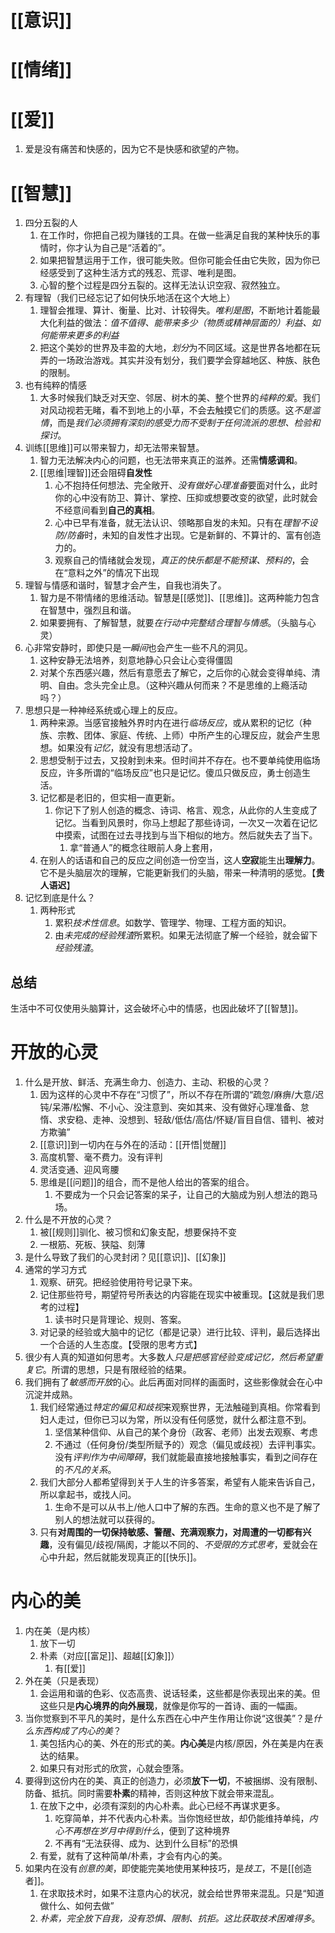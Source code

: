 # [[意识]] 
# [[情绪]] 

# [[爱]] 
1. 爱是没有痛苦和快感的，因为它不是快感和欲望的产物。

# [[智慧]] 
1. 四分五裂的人
	1. 在工作时，你把自己视为赚钱的工具。在做一些满足自我的某种快乐的事情时，你才认为自己是“活着的”。
	2. 如果把智慧运用于工作，很可能失败。但你可能会任由它失败，因为你已经感受到了这种生活方式的残忍、荒谬、唯利是图。
	3. 心智的整个过程是四分五裂的。这样无法认识空寂、寂然独立。
2. 有理智（我们已经忘记了如何快乐地活在这个大地上）
	1. 理智会推理、算计、衡量、比对、计较得失。*唯利是图*，不断地计着能最大化利益的做法：*值不值得、能带来多少（物质或精神层面的）利益、如何能带来更多的利益*
	2. 把这个美妙的世界及丰盈的大地，*划分*为不同区域。这是世界各地都在玩弄的一场政治游戏。其实并没有划分，我们要学会穿越地区、种族、肤色的限制。
3. 也有纯粹的情感
	1. 大多时候我们缺乏对天空、邻居、树木的美、整个世界的*纯粹的爱*。我们对风动视若无睹，看不到地上的小草，不会去触摸它们的质感。这*不是滥情*，而是*我们必须拥有深刻的感受力而不受制于任何流派的思想、检验和探讨*。
4. 训练[[思维]]可以带来智力，却无法带来智慧。
	1. 智力无法解决内心的问题，也无法带来真正的滋养。还需**情感调和**。
	2. [[思维|理智]]还会阻碍**自发性** 
		1. 心不抱持任何想法、完全敞开、*没有做好心理准备*要面对什么，此时你的心中没有防卫、算计、掌控、压抑或想要改变的欲望，此时就会不经意间看到**自己的真相**。
		2. 心中已早有准备，就无法认识、领略那自发的未知。只有在*理智不设防/防备*时，未知的自发性才出现。它是新鲜的、不算计的、富有创造力的。
		3. 观察自己的情绪就会发现，*真正的快乐都是不能预谋、预料的*，会在“意料之外”的情况下出现
5. 理智与情感和谐时，智慧才会产生，自我也消失了。
	1. 智力是不带情绪的思维活动。智慧是[[感觉]]、[[思维]]。这两种能力包含在智慧中，强烈且和谐。
	2. 如果要拥有、了解智慧，就要*在行动中完整结合理智与情感*。（头脑与心灵）
6. 心非常安静时，即使只是*一瞬间*也会产生一些不凡的洞见。
	1. 这种安静无法培养，刻意地静心只会让心变得僵固
	2. 对某个东西感兴趣，然后有意愿去了解它，之后你的心就会变得单纯、清明、自由。念头完全止息。（这种兴趣从何而来？不是思维的上瘾活动吗？）
7. 思想只是一种神经系统或心理上的反应。
	1. 两种来源。当感官接触外界时内在进行*临场反应*，或从累积的记忆（种族、宗教、团体、家庭、传统、上师）中所产生的心理反应，就会产生思想。如果没有*记忆*，就没有思想活动了。
	2. 思想受制于过去，又投射到未来。但时间并不存在。也不要单纯使用临场反应，许多所谓的“临场反应”也只是记忆。傻瓜只做反应，勇士创造生活。
	4. 记忆都是老旧的，但实相一直更新。
		1. 你记下了别人创造的概念、诗词、格言、观念，从此你的人生变成了记忆。当看到风景时，你马上想起了那些诗词，一次又一次着在记忆中摸索，试图在过去寻找到与当下相似的地方。然后就失去了当下。
			1. 拿“普通人”的概念往眼前人身上套用，
	5. 在别人的话语和自己的反应之间创造一份空当，这人**空寂**能生出**理解力**。它不是头脑层次的理解，它能更新我们的头脑，带来一种清明的感觉。【**贵人语迟**】
8. 记忆到底是什么？
	1. 两种形式
		1. 累积*技术性信息*。如数学、管理学、物理、工程方面的知识。
		2. 由*未完成的经验残渣*所累积。如果无法彻底了解一个经验，就会留下*经验残渣*。
## 总结
生活中不可仅使用头脑算计，这会破坏心中的情感，也因此破坏了[[智慧]]。
# 开放的心灵
1. 什么是开放、鲜活、充满生命力、创造力、主动、积极的心灵？
	1. 因为这样的心灵中不存在“习惯了”，所以不存在所谓的“疏忽/麻痹/大意/迟钝/呆滞/松懈、不小心、没注意到、突如其来、没有做好心理准备、怠惰、求安稳、走神、没想到、轻敌/低估/高估/怀疑/盲目自信、错判、被对方欺骗”
	2. [[意识]]到一切内在与外在的活动：[[开悟|觉醒]] 
	3. 高度机警、毫不费力。没有评判
	4. 灵活变通、迎风弯腰
	5. 思维是[[问题]]的组合，而不是他人给出的答案的组合。
		1. 不要成为一个只会记答案的呆子，让自己的大脑成为别人想法的跑马场。
2. 什么是不开放的心灵？
	1. 被[[规则]]驯化、被习惯和幻象支配，想要保持不变
	2. 一根筋、死板、狭隘、刻薄
3. 是什么导致了我们的心灵封闭？见[[意识]]、[[幻象]] 
4. 通常的学习方式
	1. 观察、研究。把经验使用符号记录下来。
	2. 记住那些符号，期望符号所表达的内容能在现实中被重现。【这就是我们思考的过程】
		1. 读书时只是背理论、规则、答案。
	3. 对记录的经验或大脑中的记忆（都是记录）进行比较、评判，最后选择出一个合适的人生态度。【受限的思考方式】
5. 很少有人真的知道如何思考。大多数人*只是把感官经验变成记忆，然后希望重复它*。所谓的思想，只是有限经验的结果。
6. 我们拥有了*敏感而开放*的心。此后再面对同样的画面时，这些影像就会在心中沉淀并成熟。
	1. 我们经常通过*特定的偏见和歧视*来观察世界，无法触碰到真相。你常看到妇人走过，但你已习以为常，所以没有任何感觉，就什么都注意不到。
		1. 坚信某种信仰、从自己的某个身份（政客、老师）出发去观察、考虑
		2. 不通过（任何身份/类型所赋予的）观念（偏见或歧视）去评判事实。没有*评判作为中间障碍*，我们就能最直接地接触事实，看到之间存在的*不凡的关系*。
	2. 我们大部分人都希望得到关于人生的许多答案，希望有人能来告诉自己，所以拿起书，或找人问。
		1. 生命不是可以从书上/他人口中了解的东西。生命的意义也不是了解了别人的想法就可以获得的。
	3. 只有**对周围的一切保持敏感、警醒、充满观察力，对周遭的一切都有兴趣**，没有偏见/歧视/隔阂，才能以不同的、*不受限的方式思考*，爱就会在心中升起，然后就能发现真正的[[快乐]]。
# 内心的美
1. 内在美（是内核）
	1. 放下一切 
	2. 朴素（对应[[富足]]、超越[[幻象]]）
		1. 有[[爱]] 
2. 外在美（只是表现）
	1. 会运用和谐的色彩、仪态高贵、说话轻柔，这些都是你表现出来的美。但这些只是**内心境界的向外展现**，就像是你写的一首诗、画的一幅画。
3. 当你觉察到不平凡的美时，是什么东西在心中产生作用让你说“这很美”？是*什么东西构成了内心的美*？
	1. 美包括内心的美、外在的形式的美。**内心美**是内核/原因，外在美是内在表达的结果。
	2. 如果只有对形式的欣赏，心就会堕落。
4. 要得到这份内在的美、真正的创造力，必须**放下一切**，不被捆绑、没有限制、防备、抵抗。同时需要**朴素**的精神，否则这种放下就会带来混乱。
	1. 在放下之中，必须有深刻的内心朴素。此心已经不再谋求更多。
		1. 吃穿简单，并不代表内心朴素。当你饱经世故，却仍能维持单纯，*内心不再想在岁月中得到什么*，便到了这种境界
		2. 不再有“无法获得、成为、达到什么目标”的恐惧
	2. 有爱，就有了这种简单/朴素，才会有内心的美。
5. 如果内在没有*创意的美*，即使能完美地使用某种技巧，是*技工*，不是[[创造者]]。
	1. 在求取技术时，如果不注意内心的状况，就会给世界带来混乱。只是“知道做什么、如何去做”
	2. *朴素，完全放下自我，没有恐惧、限制、抗拒。这比获取技术困难得多*。
